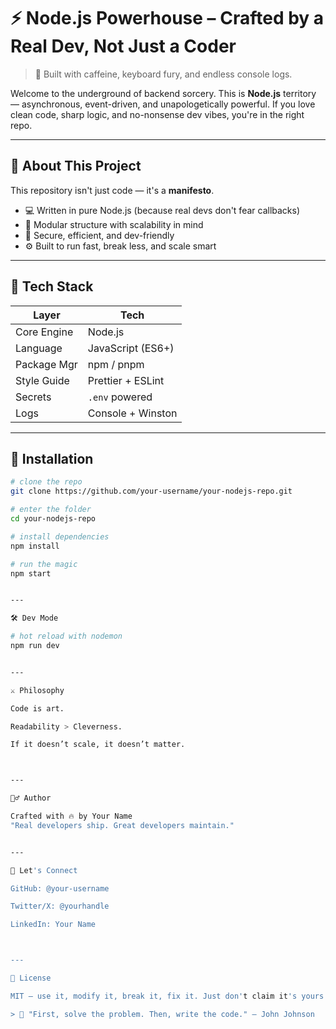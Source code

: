 # ⚡ Node.js Powerhouse – Crafted by a Real Dev, Not Just a Coder

> 🚀 Built with caffeine, keyboard fury, and endless console logs.

Welcome to the underground of backend sorcery. This is **Node.js** territory — asynchronous, event-driven, and unapologetically powerful. If you love clean code, sharp logic, and no-nonsense dev vibes, you're in the right repo.

---

## 🧠 About This Project

This repository isn't just code — it's a **manifesto**.

- 💻 Written in pure Node.js (because real devs don't fear callbacks)
- 🧩 Modular structure with scalability in mind
- 🔐 Secure, efficient, and dev-friendly
- ⚙️ Built to run fast, break less, and scale smart

---

## 📂 Tech Stack

| Layer        | Tech                |
| ------------ | ------------------ |
| Core Engine  | Node.js            |
| Language     | JavaScript (ES6+)  |
| Package Mgr  | npm / pnpm         |
| Style Guide  | Prettier + ESLint  |
| Secrets      | `.env` powered     |
| Logs         | Console + Winston  |

---

## 🚧 Installation

```bash
# clone the repo
git clone https://github.com/your-username/your-nodejs-repo.git

# enter the folder
cd your-nodejs-repo

# install dependencies
npm install

# run the magic
npm start


---

🛠️ Dev Mode

# hot reload with nodemon
npm run dev


---

⚔️ Philosophy

Code is art.

Readability > Cleverness.

If it doesn’t scale, it doesn’t matter.



---

🧙‍♂️ Author

Crafted with 🔥 by Your Name
"Real developers ship. Great developers maintain."


---

🤝 Let's Connect

GitHub: @your-username

Twitter/X: @yourhandle

LinkedIn: Your Name



---

🧬 License

MIT — use it, modify it, break it, fix it. Just don't claim it's yours 😎

> 💬 "First, solve the problem. Then, write the code." – John Johnson
